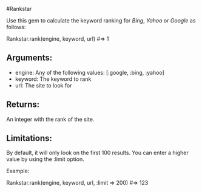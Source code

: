 #Rankstar

Use this gem to calculate the keyword ranking for *Bing*, *Yahoo* or *Google* as follows:

Rankstar.rank(engine, keyword, url) #=> 1

## Arguments:
  
* engine: Any of the following values: [:google, :bing, :yahoo]
* keyword: The keyword to rank
* url: The site to look for

## Returns:

An integer with the rank of the site.

## Limitations:

By default, it will only look on the first 100 results. You can enter a higher value by using the :limit option.

Example:

Rankstar.rank(engine, keyword, url, :limit => 200) #=> 123


